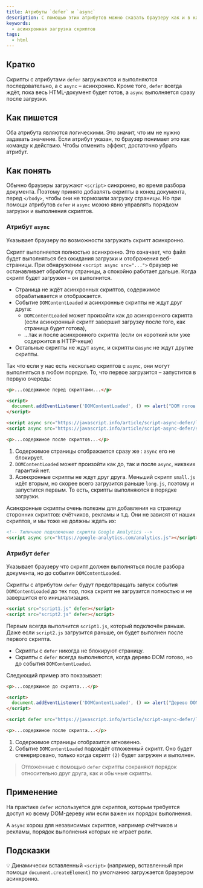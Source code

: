 ```yaml
---
title: Атрибуты `defer` и `async`
description: С помощью этих атрибутов можно сказать браузеру как и в каком порядке загружать скрипты.
keywords:
  - асинхронная загрузка скриптов
tags:
  - html
---
```

## Кратко

Скрипты с атрибутами `defer` загружаются и выполняются последовательно, а с `async` – асинхронно. Кроме того, `defer` всегда ждёт, пока весь HTML-документ будет готов, а `async` выполняется сразу после загрузки.

## Как пишется

Оба атрибута являются логическими. Это значит, что им не нужно задавать значение. Если атрибут указан, то браузер понимает это как команду к действию. Чтобы отменить эффект, достаточно убрать атрибут.

## Как понять

Обычно браузеры загружают `<script>` синхронно, во время разбора документа. Поэтому принято добавлять скрипты в конец документа, перед `</body>`, чтобы они не тормозили загрузку страницы. Но при помощи атрибутов `defer` и `async` можно явно управлять порядком загрузки и выполнения скриптов.

### Атрибут `async`

Указывает браузеру по возможности загружать скрипт асинхронно.

Скрипт выполняется полностью асинхронно. Это означает, что файл будет выполняться без ожидания загрузки и отображения веб-страницы. При обнаружении `<script async src="...">` браузер не останавливает обработку страницы, а спокойно работает дальше. Когда скрипт будет загружен – он выполнится.

- Страница не ждёт асинхронных скриптов, содержимое обрабатывается и отображается.
- Событие `DOMContentLoaded` и асинхронные скрипты не ждут друг друга:
    - `DOMContentLoaded` может произойти как до асинхронного скрипта (если асинхронный скрипт завершит загрузку после того, как страница будет готова),
    - …так и после асинхронного скрипта (если он короткий или уже содержится в HTTP-кеше)
- Остальные скрипты не ждут `async`, и скрипты c`async` не ждут другие скрипты.

Так что если у нас есть несколько скриптов с `async`, они могут выполняться в любом порядке. То, что первое загрузится – запустится в первую очередь:

```html
<p>...содержимое перед скриптами...</p>

<script>
  document.addEventListener('DOMContentLoaded', () => alert("DOM готов!"));
</script>

<script async src="https://javascript.info/article/script-async-defer/long.js"></script>
<script async src="https://javascript.info/article/script-async-defer/small.js"></script>

<p>...содержимое после скриптов...</p>
```

1. Содержимое страницы отображается сразу же : `async` его не блокирует.
2. `DOMContentLoaded` может произойти как до, так и после `async`, никаких гарантий нет.
3. Асинхронные скрипты не ждут друг друга. Меньший скрипт `small.js` идёт вторым, но скорее всего загрузится раньше `long.js`, поэтому и запустится первым. То есть, скрипты выполняются в порядке загрузки.

Асинхронные скрипты очень полезны для добавления на страницу сторонних скриптов: счётчиков, рекламы и т.д. Они не зависят от наших скриптов, и мы тоже не должны ждать их:

```html
<!-- Типичное подключение скрипта Google Analytics -->
<script async src="https://google-analytics.com/analytics.js"></script>
```

### Атрибут `defer`

Указывает браузеру что скрипт должен выполняться после разбора документа, но до события `DOMContentLoaded`.

Скрипты с атрибутом `defer` будут предотвращать запуск события `DOMContentLoaded` до тех пор, пока скрипт не загрузится полностью и не завершится его инициализация.

```html
<script src="script1.js" defer></script>
<script src="script2.js" defer></script>
```

Первым всегда выполнится `script1.js`, который подключён раньше. Даже если `script2.js` загрузится раньше, он будет выполнен после первого скрипта.

- Скрипты с `defer` никогда не блокируют страницу.
- Скрипты с `defer` всегда выполняются, когда дерево DOM готово, но до события `DOMContentLoaded`.

Следующий пример это показывает:

```html
<p>...содержимое до скрипта...</p>

<script>
  document.addEventListener('DOMContentLoaded', () => alert("Дерево DOM готово после скрипта с 'defer'!"));
</script>

<script defer src="https://javascript.info/article/script-async-defer/long.js?speed=1"></script> // (2)

<p>...содержимое после скрипта...</p>
```

1. Содержимое страницы отобразится мгновенно.
2. Событие `DOMContentLoaded` подождёт отложенный скрипт. Оно будет сгенерировано, только когда скрипт `(2)` будет загружен и выполнен.

> Отложенные с помощью `defer` скрипты сохраняют порядок относительно друг друга, как и обычные скрипты.

## Применение

На практике `defer` используется для скриптов, которым требуется доступ ко всему DOM-дереву или если важен их порядок выполнения.

А `async` хорош для независимых скриптов, например счётчиков и рекламы, порядок выполнения которых не играет роли.

## Подсказки

💡 Динамически вставленный `<script>` (например, вставленный при помощи `document.createElement`) по умолчанию загружается браузером асинхронно.

